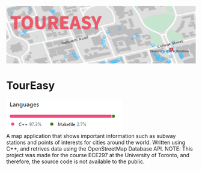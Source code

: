 ![Banner](/images/toureasy.png)
# TourEasy
![Language Stats](/images/languageStats.png)<br/>
A map application that shows important information such as subway stations and points of interests for cities around the world. Written using C++, and retrives data using the OpenStreetMap Database API. 
NOTE: This project was made for the course ECE297 at the University of Toronto, and therefore, the source code is not available to the public.
